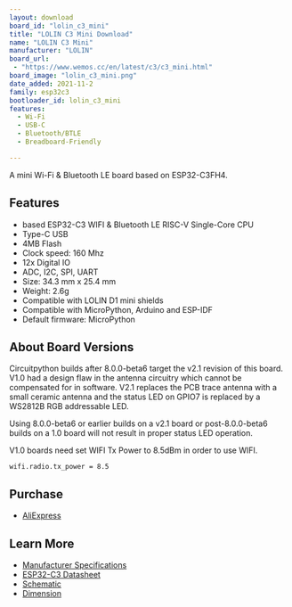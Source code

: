 ```yaml
---
layout: download
board_id: "lolin_c3_mini"
title: "LOLIN C3 Mini Download"
name: "LOLIN C3 Mini"
manufacturer: "LOLIN"
board_url:
 - "https://www.wemos.cc/en/latest/c3/c3_mini.html"
board_image: "lolin_c3_mini.png"
date_added: 2021-11-2
family: esp32c3
bootloader_id: lolin_c3_mini
features:
  - Wi-Fi
  - USB-C
  - Bluetooth/BTLE
  - Breadboard-Friendly

---
```


A mini Wi-Fi & Bluetooth LE board based on ESP32-C3FH4.

## Features

- based ESP32-C3 WIFI & Bluetooth LE RISC-V Single-Core CPU
- Type-C USB
- 4MB Flash
- Clock speed: 160 Mhz
- 12x Digital IO
- ADC, I2C, SPI, UART
- Size: 34.3 mm x 25.4 mm
- Weight: 2.6g
- Compatible with LOLIN D1 mini shields
- Compatible with MicroPython, Arduino and ESP-IDF
- Default firmware: MicroPython


## About Board Versions

Circuitpython builds after 8.0.0-beta6 target the v2.1 revision of this board. V1.0 had a design flaw
in the antenna circuitry which cannot be compensated for in software. V2.1 replaces the PCB trace antenna
with a small ceramic antenna and the status LED on GPIO7 is replaced by a WS2812B RGB addressable LED.

Using 8.0.0-beta6 or earlier builds on a v2.1 board or post-8.0.0-beta6 builds on a 1.0 board will not result in proper
status LED operation.

V1.0 boards need set WIFI Tx Power to 8.5dBm in order to use WIFI.

`wifi.radio.tx_power = 8.5`

## Purchase

* [AliExpress](https://www.aliexpress.com/item/1005004740051202.html)

## Learn More

* [Manufacturer Specifications](https://www.wemos.cc/en/latest/c3/c3_mini.html)
* [ESP32-C3 Datasheet](https://www.espressif.com/sites/default/files/documentation/esp32-c3_datasheet_en.pdf)
* [Schematic](https://www.wemos.cc/en/latest/_static/files/sch_c3_mini_v2.1.0.pdf)
* [Dimension](https://www.wemos.cc/en/latest/_static/files/dim_c3_mini_v1.0.0.pdf)
